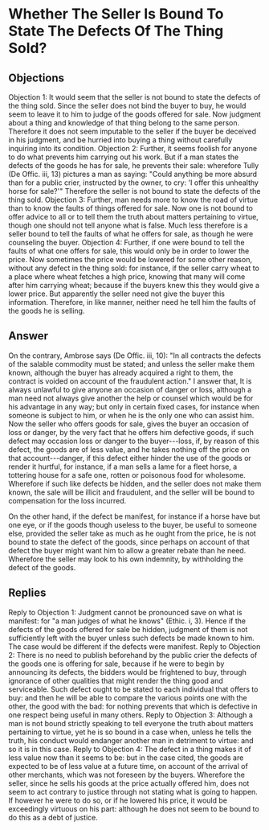 # Whether The Seller Is Bound To State The Defects Of The Thing Sold?
## Objections
Objection 1: It would seem that the seller is not bound to state the defects of the thing sold. Since the seller does not bind the buyer to buy, he would seem to leave it to him to judge of the goods offered for sale. Now judgment about a thing and knowledge of that thing belong to the same person. Therefore it does not seem imputable to the seller if the buyer be deceived in his judgment, and be hurried into buying a thing without carefully inquiring into its condition.
Objection 2: Further, it seems foolish for anyone to do what prevents him carrying out his work. But if a man states the defects of the goods he has for sale, he prevents their sale: wherefore Tully (De Offic. iii, 13) pictures a man as saying: "Could anything be more absurd than for a public crier, instructed by the owner, to cry: 'I offer this unhealthy horse for sale?'" Therefore the seller is not bound to state the defects of the thing sold.
Objection 3: Further, man needs more to know the road of virtue than to know the faults of things offered for sale. Now one is not bound to offer advice to all or to tell them the truth about matters pertaining to virtue, though one should not tell anyone what is false. Much less therefore is a seller bound to tell the faults of what he offers for sale, as though he were counseling the buyer.
Objection 4: Further, if one were bound to tell the faults of what one offers for sale, this would only be in order to lower the price. Now sometimes the price would be lowered for some other reason, without any defect in the thing sold: for instance, if the seller carry wheat to a place where wheat fetches a high price, knowing that many will come after him carrying wheat; because if the buyers knew this they would give a lower price. But apparently the seller need not give the buyer this information. Therefore, in like manner, neither need he tell him the faults of the goods he is selling.
## Answer
On the contrary, Ambrose says (De Offic. iii, 10): "In all contracts the defects of the salable commodity must be stated; and unless the seller make them known, although the buyer has already acquired a right to them, the contract is voided on account of the fraudulent action."
I answer that, It is always unlawful to give anyone an occasion of danger or loss, although a man need not always give another the help or counsel which would be for his advantage in any way; but only in certain fixed cases, for instance when someone is subject to him, or when he is the only one who can assist him. Now the seller who offers goods for sale, gives the buyer an occasion of loss or danger, by the very fact that he offers him defective goods, if such defect may occasion loss or danger to the buyer---loss, if, by reason of this defect, the goods are of less value, and he takes nothing off the price on that account---danger, if this defect either hinder the use of the goods or render it hurtful, for instance, if a man sells a lame for a fleet horse, a tottering house for a safe one, rotten or poisonous food for wholesome. Wherefore if such like defects be hidden, and the seller does not make them known, the sale will be illicit and fraudulent, and the seller will be bound to compensation for the loss incurred.

On the other hand, if the defect be manifest, for instance if a horse have but one eye, or if the goods though useless to the buyer, be useful to someone else, provided the seller take as much as he ought from the price, he is not bound to state the defect of the goods, since perhaps on account of that defect the buyer might want him to allow a greater rebate than he need. Wherefore the seller may look to his own indemnity, by withholding the defect of the goods.
## Replies
Reply to Objection 1: Judgment cannot be pronounced save on what is manifest: for "a man judges of what he knows" (Ethic. i, 3). Hence if the defects of the goods offered for sale be hidden, judgment of them is not sufficiently left with the buyer unless such defects be made known to him. The case would be different if the defects were manifest.
Reply to Objection 2: There is no need to publish beforehand by the public crier the defects of the goods one is offering for sale, because if he were to begin by announcing its defects, the bidders would be frightened to buy, through ignorance of other qualities that might render the thing good and serviceable. Such defect ought to be stated to each individual that offers to buy: and then he will be able to compare the various points one with the other, the good with the bad: for nothing prevents that which is defective in one respect being useful in many others.
Reply to Objection 3: Although a man is not bound strictly speaking to tell everyone the truth about matters pertaining to virtue, yet he is so bound in a case when, unless he tells the truth, his conduct would endanger another man in detriment to virtue: and so it is in this case.
Reply to Objection 4: The defect in a thing makes it of less value now than it seems to be: but in the case cited, the goods are expected to be of less value at a future time, on account of the arrival of other merchants, which was not foreseen by the buyers. Wherefore the seller, since he sells his goods at the price actually offered him, does not seem to act contrary to justice through not stating what is going to happen. If however he were to do so, or if he lowered his price, it would be exceedingly virtuous on his part: although he does not seem to be bound to do this as a debt of justice.